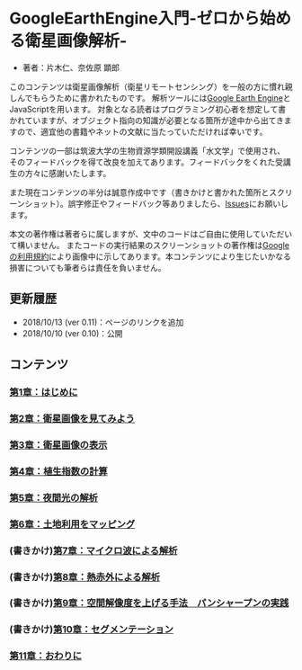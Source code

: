 # GoogleEarthEngine入門-ゼロから始める衛星画像解析-
- 著者：片木仁、奈佐原 顕郎

このコンテンツは衛星画像解析（衛星リモートセンシング）を一般の方に慣れ親しんでもらうために書かれたものです。
解析ツールには[Google Earth Engine](https://earthengine.google.com/)とJavaScriptを用います。
対象となる読者はプログラミング初心者を想定して書かれていますが、オブジェクト指向の知識が必要となる箇所が途中から出てきますので、適宜他の書籍やネットの文献に当たっていただければ幸いです。

コンテンツの一部は筑波大学の生物資源学類開設講義「水文学」で使用され、そのフィードバックを得て改良を加えてあります。フィードバックをくれた受講生の方々に感謝いたします。

また現在コンテンツの半分は誠意作成中です（書きかけと書かれた箇所とスクリーンショット）。誤字修正やフィードバック等ありましたら、[Issues](https://github.com/jkatagi/jkatagi.github.io/issues)にお願いします。

本文の著作権は著者らに属しますが、文中のコードはご自由に使用していただいて構いません。
またコードの実行結果のスクリーンショットの著作権は[Googleの利用規約](https://www.google.com/permissions/geoguidelines/)により画像中に示してあります。本コンテンツにより生じたいかなる損害についても筆者らは責任を負いません。


## 更新履歴
- 2018/10/13 (ver 0.11)：ページのリンクを追加
- 2018/10/10 (ver 0.10)：公開

## コンテンツ

### [第1章：はじめに](./chap01/)
### [第2章：衛星画像を見てみよう](./chap02/)
### [第3章：衛星画像の表示](./chap03/)
### [第4章：植生指数の計算](./chap04/)
### [第5章：夜間光の解析](./chap05/)
### [第6章：土地利用をマッピング](./chap06/)
### (書きかけ)[第7章：マイクロ波による解析](./chap07/)
### (書きかけ)[第8章：熱赤外による解析](./chap08/)
### (書きかけ)[第9章：空間解像度を上げる手法　パンシャープンの実践](./chap09/)
### (書きかけ)[第10章：セグメンテーション](./chap10/)
### [第11章：おわりに](./chap11/)
